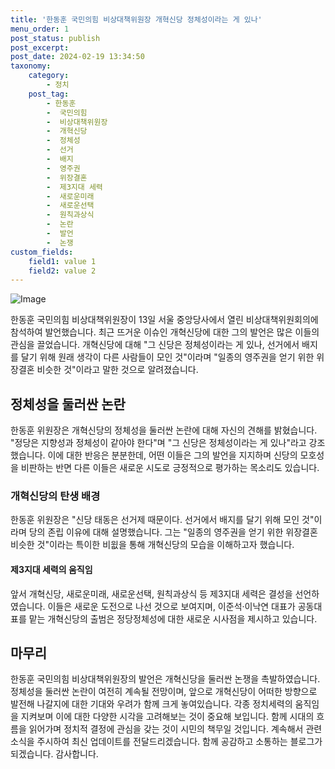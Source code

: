```yaml
---
title: '한동훈 국민의힘 비상대책위원장 개혁신당 정체성이라는 게 있나'
menu_order: 1
post_status: publish
post_excerpt: 
post_date: 2024-02-19 13:34:50
taxonomy:
    category:
        - 정치
    post_tag:
        - 한동훈
        -  국민의힘
        -  비상대책위원장
        -  개혁신당
        -  정체성
        -  선거
        -  배지
        -  영주권
        -  위장결혼
        -  제3지대 세력
        -  새로운미래
        -  새로운선택
        -  원칙과상식
        -  논란
        -  발언
        -  논쟁
custom_fields:
    field1: value 1
    field2: value 2
---
```


![Image](https://imgnews.pstatic.net/image/032/2024/02/13/0003278607_001_20240213115601105.jpeg?type=w647)

한동훈 국민의힘 비상대책위원장이 13일 서울 중앙당사에서 열린 비상대책위원회의에 참석하여 발언했습니다. 최근 뜨거운 이슈인 개혁신당에 대한 그의 발언은 많은 이들의 관심을 끌었습니다. 개혁신당에 대해 "그 신당은 정체성이라는 게 있나, 선거에서 배지를 달기 위해 원래 생각이 다른 사람들이 모인 것"이라며 "일종의 영주권을 얻기 위한 위장결혼 비슷한 것"이라고 말한 것으로 알려졌습니다.
## 정체성을 둘러싼 논란
한동훈 위원장은 개혁신당의 정체성을 둘러싼 논란에 대해 자신의 견해를 밝혔습니다. "정당은 지향성과 정체성이 같아야 한다"며 "그 신당은 정체성이라는 게 있나"라고 강조했습니다. 이에 대한 반응은 분분한데, 어떤 이들은 그의 발언을 지지하며 신당의 모호성을 비판하는 반면 다른 이들은 새로운 시도로 긍정적으로 평가하는 목소리도 있습니다.
### 개혁신당의 탄생 배경
한동훈 위원장은 "신당 태동은 선거제 때문이다. 선거에서 배지를 달기 위해 모인 것"이라며 당의 존립 이유에 대해 설명했습니다. 그는 "일종의 영주권을 얻기 위한 위장결혼 비슷한 것"이라는 특이한 비윖을 통해 개혁신당의 모습을 이해하고자 했습니다.
#### 제3지대 세력의 움직임
앞서 개혁신당, 새로운미래, 새로운선택, 원칙과상식 등 제3지대 세력은 결성을 선언하였습니다. 이들은 새로운 도전으로 나선 것으로 보여지며, 이준석·이낙연 대표가 공동대표를 맡는 개혁신당의 출범은 정당정체성에 대한 새로운 시사점을 제시하고 있습니다.
## 마무리
한동훈 국민의힘 비상대책위원장의 발언은 개혁신당을 둘러싼 논쟁을 촉발하였습니다. 정체성을 둘러싼 논란이 여전히 계속될 전망이며, 앞으로 개혁신당이 어떠한 방향으로 발전해 나갈지에 대한 기대와 우려가 함께 크게 놓여있습니다. 각종 정치세력의 움직임을 지켜보며 이에 대한 다양한 시각을 고려해보는 것이 중요해 보입니다. 함께 시대의 흐름을 읽어가며 정치적 결정에 관심을 갖는 것이 시민의 책무일 것입니다. 계속해서 관련 소식을 주시하여 최신 업데이트를 전달드리겠습니다. 함께 공감하고 소통하는 블로그가 되겠습니다. 감사합니다.
